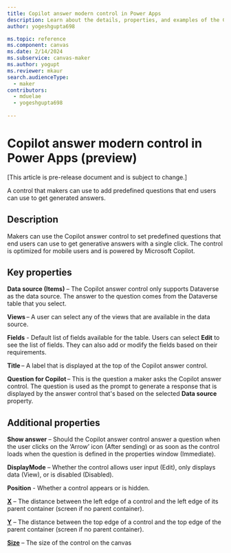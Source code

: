 ```yaml
---
title: Copilot answer modern control in Power Apps
description: Learn about the details, properties, and examples of the Copilot answer modern control in Power Apps.
author: yogeshgupta698

ms.topic: reference
ms.component: canvas
ms.date: 2/14/2024
ms.subservice: canvas-maker
ms.author: yogupt
ms.reviewer: mkaur
search.audienceType: 
  - maker
contributors:
  - mduelae
  - yogeshgupta698
  
---
```

# Copilot answer modern control in Power Apps (preview)

[This article is pre-release document and is subject to change.]

A control that makers can use to add predefined questions that end users can use to get generated answers.

## Description

Makers can use the Copilot answer control to set predefined questions that end users can use to get generative answers with a single click. The control is optimized for mobile users and is powered by Microsoft Copilot.

## Key properties

**Data source (Items)** – The Copilot answer control only supports Dataverse as the data source. The answer to the question comes from the Dataverse table that you select.

**Views** – A user can select any of the views that are available in the data source.  

**Fields** - Default list of fields available for the table. Users can select **Edit** to see the list of fields. They can also add or modify the fields based on their requirements.  

**Title** – A label that is displayed at the top of the Copilot answer control.  

**Question for Copilot** – This is the question a maker asks the Copilot answer control. The question is used as the prompt to generate a response that is displayed by the answer control that's based on the selected **Data source** property.


## Additional properties

**Show answer** – Should the Copilot answer control answer a question when the user clicks on the ‘Arrow’ icon (After sending) or as soon as the control loads when the question is defined in the properties window (Immediate).

**DisplayMode** – Whether the control allows user input (Edit), only displays data (View), or is disabled (Disabled).

**Position** - Whether a control appears or is hidden.

**[X](../properties-size-location.md)** – The distance between the left edge of a control and the left edge of its parent container (screen if no parent container).

**[Y](../properties-size-location.md)** – The distance between the top edge of a control and the top edge of the parent container (screen if no parent container).

**[Size](../properties-text.md)** – The size of the control on the canvas
